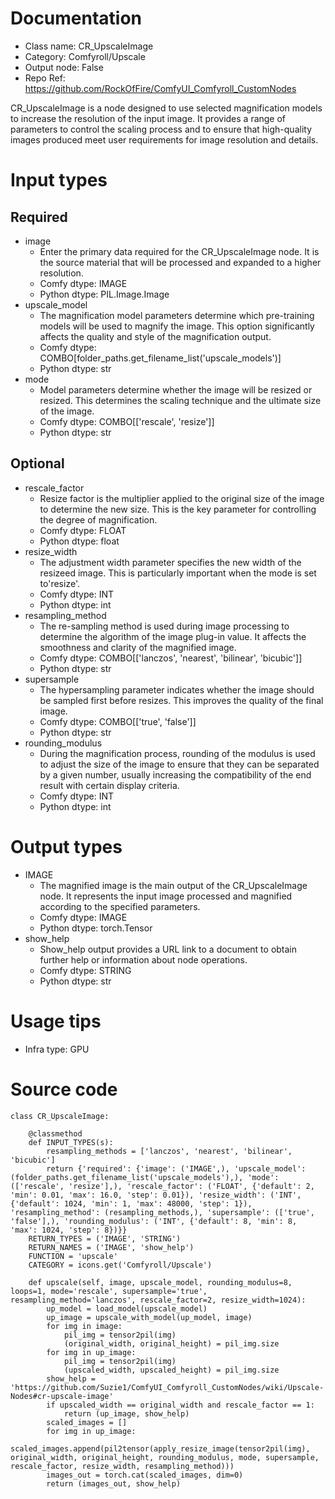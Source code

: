 # Documentation
- Class name: CR_UpscaleImage
- Category: Comfyroll/Upscale
- Output node: False
- Repo Ref: https://github.com/RockOfFire/ComfyUI_Comfyroll_CustomNodes

CR_UpscaleImage is a node designed to use selected magnification models to increase the resolution of the input image. It provides a range of parameters to control the scaling process and to ensure that high-quality images produced meet user requirements for image resolution and details.

# Input types
## Required
- image
    - Enter the primary data required for the CR_UpscaleImage node. It is the source material that will be processed and expanded to a higher resolution.
    - Comfy dtype: IMAGE
    - Python dtype: PIL.Image.Image
- upscale_model
    - The magnification model parameters determine which pre-training models will be used to magnify the image. This option significantly affects the quality and style of the magnification output.
    - Comfy dtype: COMBO[folder_paths.get_filename_list('upscale_models')]
    - Python dtype: str
- mode
    - Model parameters determine whether the image will be resized or resized. This determines the scaling technique and the ultimate size of the image.
    - Comfy dtype: COMBO[['rescale', 'resize']]
    - Python dtype: str
## Optional
- rescale_factor
    - Resize factor is the multiplier applied to the original size of the image to determine the new size. This is the key parameter for controlling the degree of magnification.
    - Comfy dtype: FLOAT
    - Python dtype: float
- resize_width
    - The adjustment width parameter specifies the new width of the resizeed image. This is particularly important when the mode is set to'resize'.
    - Comfy dtype: INT
    - Python dtype: int
- resampling_method
    - The re-sampling method is used during image processing to determine the algorithm of the image plug-in value. It affects the smoothness and clarity of the magnified image.
    - Comfy dtype: COMBO[['lanczos', 'nearest', 'bilinear', 'bicubic']]
    - Python dtype: str
- supersample
    - The hypersampling parameter indicates whether the image should be sampled first before resizes. This improves the quality of the final image.
    - Comfy dtype: COMBO[['true', 'false']]
    - Python dtype: str
- rounding_modulus
    - During the magnification process, rounding of the modulus is used to adjust the size of the image to ensure that they can be separated by a given number, usually increasing the compatibility of the end result with certain display criteria.
    - Comfy dtype: INT
    - Python dtype: int

# Output types
- IMAGE
    - The magnified image is the main output of the CR_UpscaleImage node. It represents the input image processed and magnified according to the specified parameters.
    - Comfy dtype: IMAGE
    - Python dtype: torch.Tensor
- show_help
    - Show_help output provides a URL link to a document to obtain further help or information about node operations.
    - Comfy dtype: STRING
    - Python dtype: str

# Usage tips
- Infra type: GPU

# Source code
```
class CR_UpscaleImage:

    @classmethod
    def INPUT_TYPES(s):
        resampling_methods = ['lanczos', 'nearest', 'bilinear', 'bicubic']
        return {'required': {'image': ('IMAGE',), 'upscale_model': (folder_paths.get_filename_list('upscale_models'),), 'mode': (['rescale', 'resize'],), 'rescale_factor': ('FLOAT', {'default': 2, 'min': 0.01, 'max': 16.0, 'step': 0.01}), 'resize_width': ('INT', {'default': 1024, 'min': 1, 'max': 48000, 'step': 1}), 'resampling_method': (resampling_methods,), 'supersample': (['true', 'false'],), 'rounding_modulus': ('INT', {'default': 8, 'min': 8, 'max': 1024, 'step': 8})}}
    RETURN_TYPES = ('IMAGE', 'STRING')
    RETURN_NAMES = ('IMAGE', 'show_help')
    FUNCTION = 'upscale'
    CATEGORY = icons.get('Comfyroll/Upscale')

    def upscale(self, image, upscale_model, rounding_modulus=8, loops=1, mode='rescale', supersample='true', resampling_method='lanczos', rescale_factor=2, resize_width=1024):
        up_model = load_model(upscale_model)
        up_image = upscale_with_model(up_model, image)
        for img in image:
            pil_img = tensor2pil(img)
            (original_width, original_height) = pil_img.size
        for img in up_image:
            pil_img = tensor2pil(img)
            (upscaled_width, upscaled_height) = pil_img.size
        show_help = 'https://github.com/Suzie1/ComfyUI_Comfyroll_CustomNodes/wiki/Upscale-Nodes#cr-upscale-image'
        if upscaled_width == original_width and rescale_factor == 1:
            return (up_image, show_help)
        scaled_images = []
        for img in up_image:
            scaled_images.append(pil2tensor(apply_resize_image(tensor2pil(img), original_width, original_height, rounding_modulus, mode, supersample, rescale_factor, resize_width, resampling_method)))
        images_out = torch.cat(scaled_images, dim=0)
        return (images_out, show_help)
```